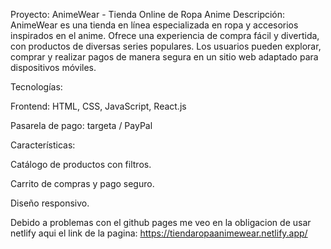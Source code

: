 Proyecto: AnimeWear - Tienda Online de Ropa Anime
Descripción:
AnimeWear es una tienda en línea especializada en ropa y accesorios inspirados en el anime. Ofrece una experiencia de compra fácil y divertida, con productos de diversas series populares. Los usuarios pueden explorar, comprar y realizar pagos de manera segura en un sitio web adaptado para dispositivos móviles.

Tecnologías:

Frontend: HTML, CSS, JavaScript, React.js

Pasarela de pago: targeta / PayPal

Características:

Catálogo de productos con filtros.

Carrito de compras y pago seguro.

Diseño responsivo.

Debido a problemas con el github pages me veo en la obligacion de usar netlify aqui el link de la pagina:
https://tiendaropaanimewear.netlify.app/
